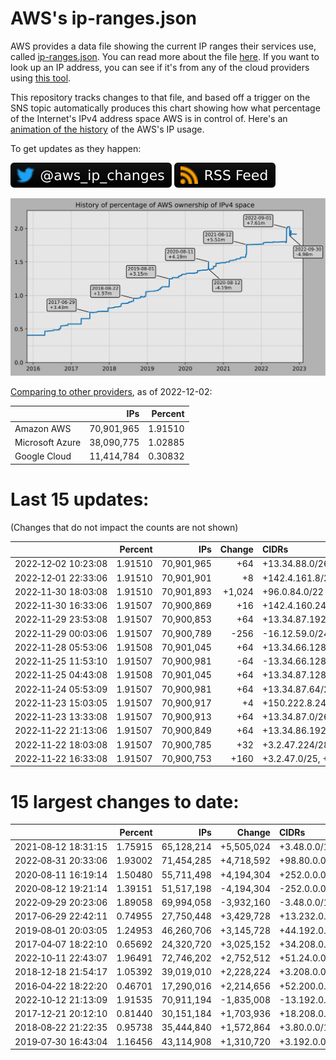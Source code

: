 # AWS's ip-ranges.json

AWS provides a data file showing the current IP ranges their
services use, called [ip-ranges.json](https://ip-ranges.amazonaws.com/ip-ranges.json).
You can read more about the file [here](https://docs.aws.amazon.com/general/latest/gr/aws-ip-ranges.html).
If you want to look up an IP address, you can see if it's from any of the cloud providers using [this tool](https://cloud-ips.s3-us-west-2.amazonaws.com/index.html).

This repository tracks changes to that file, and based off a trigger on the SNS topic 
automatically produces this chart showing how what percentage of the Internet's IPv4 
address space AWS is in control of.  Here's an 
[animation of the history](https://youtu.be/Su25yl7eol8) of the AWS's IP usage.

To get updates as they happen:

[![@aws_ip_changes on twitter](images/twitter_badge.svg)](https://twitter.com/aws_ip_changes) [![RSS Icon](images/rss_badge.svg)](https://raw.githubusercontent.com/seligman/aws-ip-ranges/master/rss.xml)

![History of AWS](history_count.svg)

[Comparing to other providers](https://github.com/seligman/cloud_sizes), as of 2022-12-02:

| | IPs | Percent |
| --- | ---: | ---: |
| Amazon AWS | 70,901,965 | 1.91510 |
| Microsoft Azure | 38,090,775 | 1.02885 |
| Google Cloud | 11,414,784 | 0.30832 |


# Last 15 updates:

(Changes that do not impact the counts are not shown)

| | Percent | IPs | Change | CIDRs |
| :--- | ---: | ---: | ---: | :--- |
| 2022&#8209;12&#8209;02&nbsp;10:23:08 | 1.91510 | 70,901,965 | +64 | +13.34.88.0/26 |
| 2022&#8209;12&#8209;01&nbsp;22:33:06 | 1.91510 | 70,901,901 | +8 | +142.4.161.8/29 |
| 2022&#8209;11&#8209;30&nbsp;18:03:08 | 1.91510 | 70,901,893 | +1,024 | +96.0.84.0/22 |
| 2022&#8209;11&#8209;30&nbsp;16:33:06 | 1.91507 | 70,900,869 | +16 | +142.4.160.248/29,&nbsp;+142.4.161.0/29 |
| 2022&#8209;11&#8209;29&nbsp;23:53:08 | 1.91507 | 70,900,853 | +64 | +13.34.87.192/26 |
| 2022&#8209;11&#8209;29&nbsp;00:03:06 | 1.91507 | 70,900,789 | -256 | -16.12.59.0/24 |
| 2022&#8209;11&#8209;28&nbsp;05:53:06 | 1.91508 | 70,901,045 | +64 | +13.34.66.128/26 |
| 2022&#8209;11&#8209;25&nbsp;11:53:10 | 1.91507 | 70,900,981 | -64 | -13.34.66.128/26 |
| 2022&#8209;11&#8209;25&nbsp;04:43:08 | 1.91508 | 70,901,045 | +64 | +13.34.87.128/26 |
| 2022&#8209;11&#8209;24&nbsp;05:53:09 | 1.91507 | 70,900,981 | +64 | +13.34.87.64/26 |
| 2022&#8209;11&#8209;23&nbsp;15:03:05 | 1.91507 | 70,900,917 | +4 | +150.222.8.240/30 |
| 2022&#8209;11&#8209;23&nbsp;13:33:08 | 1.91507 | 70,900,913 | +64 | +13.34.87.0/26 |
| 2022&#8209;11&#8209;22&nbsp;21:13:06 | 1.91507 | 70,900,849 | +64 | +13.34.86.192/26 |
| 2022&#8209;11&#8209;22&nbsp;18:03:08 | 1.91507 | 70,900,785 | +32 | +3.2.47.224/28,&nbsp;+3.2.47.216/29,&nbsp;+3.2.47.240/29 |
| 2022&#8209;11&#8209;22&nbsp;16:33:08 | 1.91507 | 70,900,753 | +160 | +3.2.47.0/25,&nbsp;+3.2.47.192/28,&nbsp;+3.2.47.208/29,&nbsp;... |


# 15 largest changes to date:

| | Percent | IPs | Change | CIDRs |
| :--- | ---: | ---: | ---: | :--- |
| 2021&#8209;08&#8209;12&nbsp;18:31:15 | 1.75915 | 65,128,214 | +5,505,024 | +3.48.0.0/12,&nbsp;+35.96.0.0/12,&nbsp;+3.152.0.0/13,&nbsp;... |
| 2022&#8209;08&#8209;31&nbsp;20:33:06 | 1.93002 | 71,454,285 | +4,718,592 | +98.80.0.0/12,&nbsp;+184.32.0.0/12,&nbsp;+13.184.0.0/13,&nbsp;... |
| 2020&#8209;08&#8209;11&nbsp;16:19:14 | 1.50480 | 55,711,498 | +4,194,304 | +252.0.0.0/10 |
| 2020&#8209;08&#8209;12&nbsp;19:21:14 | 1.39151 | 51,517,198 | -4,194,304 | -252.0.0.0/10 |
| 2022&#8209;09&#8209;29&nbsp;20:23:06 | 1.89058 | 69,994,058 | -3,932,160 | -3.48.0.0/12,&nbsp;-35.96.0.0/12,&nbsp;-3.240.0.0/13,&nbsp;... |
| 2017&#8209;06&#8209;29&nbsp;22:42:11 | 0.74955 | 27,750,448 | +3,429,728 | +13.232.0.0/13,&nbsp;+34.240.0.0/13,&nbsp;+35.168.0.0/13,&nbsp;... |
| 2019&#8209;08&#8209;01&nbsp;20:03:05 | 1.24953 | 46,260,706 | +3,145,728 | +44.192.0.0/10,&nbsp;-3.192.0.0/12 |
| 2017&#8209;04&#8209;07&nbsp;18:22:10 | 0.65692 | 24,320,720 | +3,025,152 | +34.208.0.0/12,&nbsp;+34.224.0.0/12,&nbsp;+13.58.0.0/15,&nbsp;... |
| 2022&#8209;10&#8209;11&nbsp;22:43:07 | 1.96491 | 72,746,202 | +2,752,512 | +51.24.0.0/13,&nbsp;+57.104.0.0/13,&nbsp;+51.20.0.0/14,&nbsp;... |
| 2018&#8209;12&#8209;18&nbsp;21:54:17 | 1.05392 | 39,019,010 | +2,228,224 | +3.208.0.0/12,&nbsp;+3.224.0.0/12,&nbsp;+13.48.0.0/15 |
| 2016&#8209;04&#8209;22&nbsp;18:22:20 | 0.46701 | 17,290,016 | +2,214,656 | +52.200.0.0/13,&nbsp;+52.208.0.0/13,&nbsp;+52.36.0.0/14,&nbsp;... |
| 2022&#8209;10&#8209;12&nbsp;21:13:09 | 1.91535 | 70,911,194 | -1,835,008 | -13.192.0.0/13,&nbsp;-16.28.0.0/14,&nbsp;-40.172.0.0/14,&nbsp;... |
| 2017&#8209;12&#8209;21&nbsp;20:12:10 | 0.81440 | 30,151,184 | +1,703,936 | +18.208.0.0/13,&nbsp;+18.204.0.0/14,&nbsp;+18.224.0.0/14,&nbsp;... |
| 2018&#8209;08&#8209;22&nbsp;21:22:35 | 0.95738 | 35,444,840 | +1,572,864 | +3.80.0.0/12,&nbsp;+3.16.0.0/14,&nbsp;+3.40.0.0/14 |
| 2019&#8209;07&#8209;30&nbsp;16:43:04 | 1.16456 | 43,114,908 | +1,310,720 | +3.192.0.0/12,&nbsp;+15.222.0.0/15,&nbsp;+15.236.0.0/15 |
